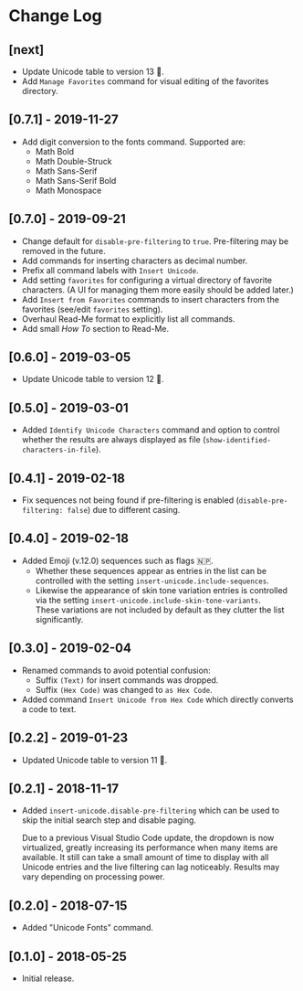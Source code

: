 # Change Log

## [next]

- Update Unicode table to version 13 🤌.
- Add `Manage Favorites` command for visual editing of the favorites directory.

## [0.7.1] - 2019-11-27

- Add digit conversion to the fonts command. Supported are:
  - Math Bold
  - Math Double-Struck
  - Math Sans-Serif
  - Math Sans-Serif Bold
  - Math Monospace

## [0.7.0] - 2019-09-21

- Change default for `disable-pre-filtering` to `true`. Pre-filtering may be removed in the future.
- Add commands for inserting characters as decimal number.
- Prefix all command labels with `Insert Unicode`.
- Add setting `favorites` for configuring a virtual directory of favorite characters. (A UI for managing them more easily should be added later.)
- Add `Insert from Favorites` commands to insert characters from the favorites (see/edit `favorites` setting).
- Overhaul Read-Me format to explicitly list all commands.
- Add small *How To* section to Read-Me.

## [0.6.0] - 2019-03-05

- Update Unicode table to version 12 🧇.

## [0.5.0] - 2019-03-01

- Added `Identify Unicode Characters` command and option to control whether the results are always displayed as file (`show-identified-characters-in-file`).

## [0.4.1] - 2019-02-18

- Fix sequences not being found if pre-filtering is enabled (`disable-pre-filtering: false`) due to different casing.

## [0.4.0] - 2019-02-18

- Added Emoji (v.12.0) sequences such as flags 🇳🇵.
  - Whether these sequences appear as entries in the list can be controlled with the setting `insert-unicode.include-sequences`.
  - Likewise the appearance of skin tone variation entries is controlled via the setting `insert-unicode.include-skin-tone-variants`.<br/>
    These variations are not included by default as they clutter the list significantly.

## [0.3.0] - 2019-02-04

- Renamed commands to avoid potential confusion:
  - Suffix `(Text)` for insert commands was dropped.
  - Suffix `(Hex Code)` was changed to `as Hex Code`.
- Added command `Insert Unicode from Hex Code` which directly converts a code to text.

## [0.2.2] - 2019-01-23

- Updated Unicode table to version 11 🦙.

## [0.2.1] - 2018-11-17
- Added `insert-unicode.disable-pre-filtering` which can be used to skip the initial search step and disable paging.

  Due to a previous Visual Studio Code update, the dropdown is now virtualized, greatly increasing its performance when many items are available. It still can take a small amount of time to display with all Unicode entries and the live filtering can lag noticeably. Results may vary depending on processing power.

## [0.2.0] - 2018-07-15
- Added "Unicode Fonts" command.

## [0.1.0] - 2018-05-25
- Initial release.
